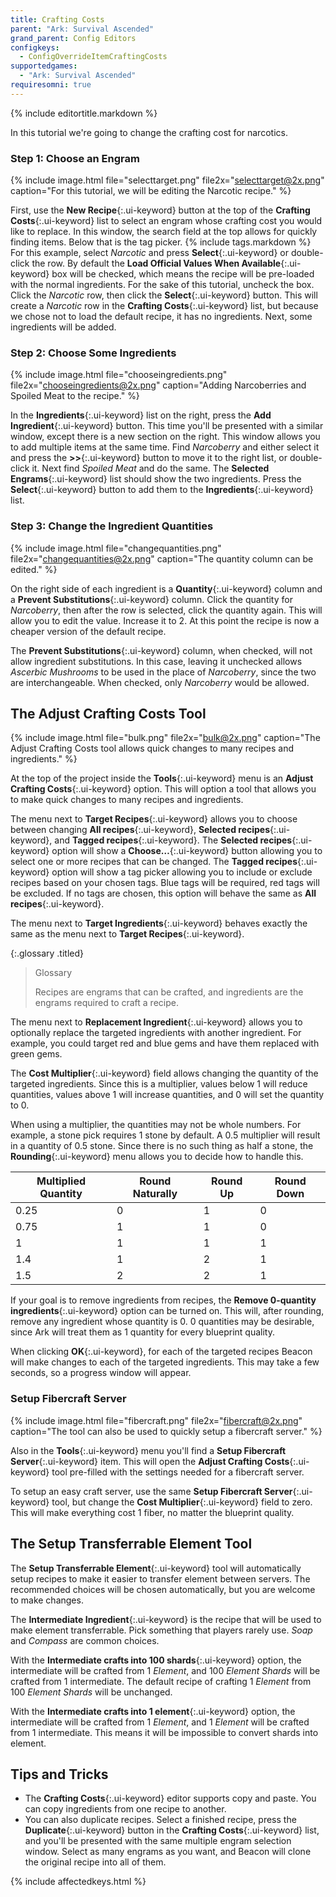 ```yaml
---
title: Crafting Costs
parent: "Ark: Survival Ascended"
grand_parent: Config Editors
configkeys:
  - ConfigOverrideItemCraftingCosts
supportedgames:
  - "Ark: Survival Ascended"
requiresomni: true
---
```

{% include editortitle.markdown %}

In this tutorial we're going to change the crafting cost for narcotics.

### Step 1: Choose an Engram

{% include image.html file="selecttarget.png" file2x="selecttarget@2x.png" caption="For this tutorial, we will be editing the Narcotic recipe." %}

First, use the **New Recipe**{:.ui-keyword} button at the top of the **Crafting Costs**{:.ui-keyword} list to select an engram whose crafting cost you would like to replace. In this window, the search field at the top allows for quickly finding items. Below that is the tag picker. {% include tags.markdown %} For this example, select _Narcotic_ and press **Select**{:.ui-keyword} or double-click the row. By default the **Load Official Values When Available**{:.ui-keyword} box will be checked, which means the recipe will be pre-loaded with the normal ingredients. For the sake of this tutorial, uncheck the box. Click the _Narcotic_ row, then click the **Select**{:.ui-keyword} button. This will create a _Narcotic_ row in the **Crafting Costs**{:.ui-keyword} list, but because we chose not to load the default recipe, it has no ingredients. Next, some ingredients will be added.

### Step 2: Choose Some Ingredients

{% include image.html file="chooseingredients.png" file2x="chooseingredients@2x.png" caption="Adding Narcoberries and Spoiled Meat to the recipe." %}

In the **Ingredients**{:.ui-keyword} list on the right, press the **Add Ingredient**{:.ui-keyword} button. This time you'll be presented with a similar window, except there is a new section on the right. This window allows you to add multiple items at the same time. Find _Narcoberry_ and either select it and press the **>>**{:.ui-keyword} button to move it to the right list, or double-click it. Next find _Spoiled Meat_ and do the same. The **Selected Engrams**{:.ui-keyword} list should show the two ingredients. Press the **Select**{:.ui-keyword} button to add them to the **Ingredients**{:.ui-keyword} list.

### Step 3: Change the Ingredient Quantities

{% include image.html file="changequantities.png" file2x="changequantities@2x.png" caption="The quantity column can be edited." %}

On the right side of each ingredient is a **Quantity**{:.ui-keyword} column and a **Prevent Substitutions**{:.ui-keyword} column. Click the quantity for _Narcoberry_, then after the row is selected, click the quantity again. This will allow you to edit the value. Increase it to 2. At this point the recipe is now a cheaper version of the default recipe.

The **Prevent Substitutions**{:.ui-keyword} column, when checked, will not allow ingredient substitutions. In this case, leaving it unchecked allows _Ascerbic Mushrooms_ to be used in the place of _Narcoberry_, since the two are interchangeable. When checked, only _Narcoberry_ would be allowed.

## The Adjust Crafting Costs Tool

{% include image.html file="bulk.png" file2x="bulk@2x.png" caption="The Adjust Crafting Costs tool allows quick changes to many recipes and ingredients." %}

At the top of the project inside the **Tools**{:.ui-keyword} menu is an **Adjust Crafting Costs**{:.ui-keyword} option. This will option a tool that allows you to make quick changes to many recipes and ingredients.

The menu next to **Target Recipes**{:.ui-keyword} allows you to choose between changing **All recipes**{:.ui-keyword}, **Selected recipes**{:.ui-keyword}, and **Tagged recipes**{:.ui-keyword}. The **Selected recipes**{:.ui-keyword} option will show a **Choose…**{:.ui-keyword} button allowing you to select one or more recipes that can be changed. The **Tagged recipes**{:.ui-keyword} option will show a tag picker allowing you to include or exclude recipes based on your chosen tags. Blue tags will be required, red tags will be excluded. If no tags are chosen, this option will behave the same as **All recipes**{:.ui-keyword}.

The menu next to **Target Ingredients**{:.ui-keyword} behaves exactly the same as the menu next to **Target Recipes**{:.ui-keyword}.

{:.glossary .titled}
> Glossary
> 
> Recipes are engrams that can be crafted, and ingredients are the engrams required to craft a recipe.

The menu next to **Replacement Ingredient**{:.ui-keyword} allows you to optionally replace the targeted ingredients with another ingredient. For example, you could target red and blue gems and have them replaced with green gems.

The **Cost Multiplier**{:.ui-keyword} field allows changing the quantity of the targeted ingredients. Since this is a multiplier, values below 1 will reduce quantities, values above 1 will increase quantities, and 0 will set the quantity to 0.

When using a multiplier, the quantities may not be whole numbers. For example, a stone pick requires 1 stone by default. A 0.5 multiplier will result in a quantity of 0.5 stone. Since there is no such thing as half a stone, the **Rounding**{:.ui-keyword} menu allows you to decide how to handle this.

| Multiplied Quantity | Round Naturally | Round Up | Round Down |
| -- | -- | -- | -- |
| 0.25 | 0 | 1 | 0 |
| 0.75 | 1 | 1 | 0 |
| 1 | 1 | 1 | 1 |
| 1.4 | 1 | 2 | 1 |
| 1.5 | 2 | 2 | 1 |

If your goal is to remove ingredients from recipes, the **Remove 0-quantity ingredients**{:.ui-keyword} option can be turned on. This will, after rounding, remove any ingredient whose quantity is 0. 0 quantities may be desirable, since Ark will treat them as 1 quantity for every blueprint quality.

When clicking **OK**{:.ui-keyword}, for each of the targeted recipes Beacon will make changes to each of the targeted ingredients. This may take a few seconds, so a progress window will appear.

### Setup Fibercraft Server

{% include image.html file="fibercraft.png" file2x="fibercraft@2x.png" caption="The tool can also be used to quickly setup a fibercraft server." %}

Also in the **Tools**{:.ui-keyword} menu you'll find a **Setup Fibercraft Server**{:.ui-keyword} item. This will open the **Adjust Crafting Costs**{:.ui-keyword} tool pre-filled with the settings needed for a fibercraft server.

To setup an easy craft server, use the same **Setup Fibercraft Server**{:.ui-keyword} tool, but change the **Cost Multiplier**{:.ui-keyword} field to zero. This will make everything cost 1 fiber, no matter the blueprint quality.

## The Setup Transferrable Element Tool

The **Setup Transferrable Element**{:.ui-keyword} tool will automatically setup recipes to make it easier to transfer element between servers. The recommended choices will be chosen automatically, but you are welcome to make changes.

The **Intermediate Ingredient**{:.ui-keyword} is the recipe that will be used to make element transferrable. Pick something that players rarely use. _Soap_ and _Compass_ are common choices.

With the **Intermediate crafts into 100 shards**{:.ui-keyword} option, the intermediate will be crafted from 1 _Element_, and 100 _Element Shards_ will be crafted from 1 intermediate. The default recipe of crafting 1 _Element_ from 100 _Element Shards_ will be unchanged.

With the **Intermediate crafts into 1 element**{:.ui-keyword} option, the intermediate will be crafted from 1 _Element_, and 1 _Element_ will be crafted from 1 intermediate. This means it will be impossible to convert shards into element.

## Tips and Tricks

- The **Crafting Costs**{:.ui-keyword} editor supports copy and paste. You can copy ingredients from one recipe to another.
- You can also duplicate recipes. Select a finished recipe, press the **Duplicate**{:.ui-keyword} button in the **Crafting Costs**{:.ui-keyword} list, and you'll be presented with the same multiple engram selection window. Select as many engrams as you want, and Beacon will clone the original recipe into all of them.

{% include affectedkeys.html %}